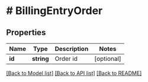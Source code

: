 # # BillingEntryOrder

## Properties

Name | Type | Description | Notes
------------ | ------------- | ------------- | -------------
**id** | **string** | Order id | [optional]

[[Back to Model list]](../../README.md#models) [[Back to API list]](../../README.md#endpoints) [[Back to README]](../../README.md)
